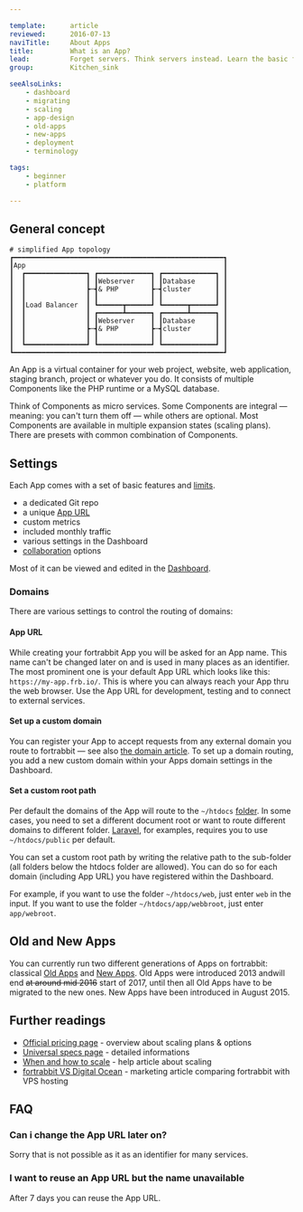 ```yaml
---

template:      article
reviewed:      2016-07-13
naviTitle:     About Apps
title:         What is an App?
lead:          Forget servers. Think servers instead. Learn the basic fortrabbit concepts.
group:         Kitchen_sink

seeAlsoLinks:
    - dashboard
    - migrating
    - scaling
    - app-design
    - old-apps
    - new-apps
    - deployment
    - terminology

tags: 
    - beginner
    - platform

---
```


## General concept

```nohighlight
# simplified App topology
┏━━━━━━━━━━━━━━━━━━━━━━━━━━━━━━━━━━━━━━━━━━━━━━━━━━━━┓
┃App                                                 ┃
┃  ┏━━━━━━━━━━━━━━━┓ ┏━━━━━━━━━━━━━┓ ┏━━━━━━━━━━━━━┓ ┃
┃  ┃               ┃ ┃Webserver    ┃ ┃Database     ┃ ┃
┃  ┃               ┣─┫& PHP        ┣─┫cluster      ┃ ┃
┃  ┃               ┃ ┃             ┃ ┃             ┃ ┃
┃  ┃Load Balancer  ┃ ┗━━━━━━┳━━━━━━┛ ┗━━━━━━┳━━━━━━┛ ┃
┃  ┃               ┃ ┏━━━━━━┻━━━━━━┓ ┏━━━━━━┻━━━━━━┓ ┃
┃  ┃               ┃ ┃Webserver    ┃ ┃Database     ┃ ┃
┃  ┃               ┣─┫& PHP        ┣─┫cluster      ┃ ┃
┃  ┃               ┃ ┃             ┃ ┃             ┃ ┃
┃  ┗━━━━━━━━━━━━━━━┛ ┗━━━━━━━━━━━━━┛ ┗━━━━━━━━━━━━━┛ ┃
┗━━━━━━━━━━━━━━━━━━━━━━━━━━━━━━━━━━━━━━━━━━━━━━━━━━━━┛
```

An App is a virtual container for your web project, website, web application, staging branch, project or whatever you do. It consists of multiple Components like the PHP runtime or a MySQL database. 

Think of Components as micro services. Some Components are integral — meaning: you can't turn them off — while others are optional. Most Components are available in multiple expansion states (scaling plans). There are presets with common combination of Components.



## Settings

Each App comes with a set of basic features and [limits](https://www.fortrabbit.com/specs).

* a dedicated Git repo
* a unique [App URL](#toc-app-url) 
* custom metrics
* included monthly traffic
* various settings in the Dashboard
* [collaboration](collaboration) options

Most of it can be viewed and edited in the [Dashboard](/dashboard).

### Domains

There are various settings to control the routing of domains:

#### App URL

While creating your fortrabbit App you will be asked for an App name. This name can't be changed later on and is used in many places as an identifier. The most prominent one is your default App URL which looks like this: `https://my-app.frb.io/`. This is where you can always reach your App thru the web browser. Use the App URL for development, testing and to connect to external services.

#### Set up a custom domain

You can register your App to accept requests from any external domain you route to fortrabbit — see also [the domain article](/about-domains). To set up a domain routing, you add a new custom domain within your Apps domain settings in the Dashboard. 


#### Set a custom root path

Per default the domains of the App will route to the `~/htdocs` [folder](directory-structure). In some cases, you need to set a different document root or want to route different domains to different folder. [Laravel](/install-laravel), for examples, requires you to use `~/htdocs/public` per default.

You can set a custom root path by writing the relative path to the sub-folder (all folders below the htdocs folder are allowed). You can do so for each domain (including App URL) you have registered within the Dashboard.

For example, if you want to use the folder `~/htdocs/web`, just enter `web` in the input. If you want to use the folder `~/htdocs/app/webbroot`, just enter `app/webroot`.





## Old and New Apps

You can currently run two different generations of Apps on fortrabbit: classical [Old Apps](old-apps) and [New Apps](new-apps). Old Apps were introduced 2013 andwill end ~~at around mid 2016~~ start of 2017, until then all Old Apps have to be migrated to the new ones. New Apps have been introduced in August 2015. 

## Further readings

* [Official pricing page](http://www.fortrabbit.com/pricing) - overview about scaling plans & options
* [Universal specs page](http://www.fortrabbit.com/specs) - detailed informations
* [When and how to scale](/scaling) - help article about scaling
* [fortrabbit VS Digital Ocean](http://www.fortrabbit.com/why-not-digitalocean) - marketing article comparing fortrabbit with VPS hosting

## FAQ

### Can i change the App URL later on?

Sorry that is not possible as it as an identifier for many services.

### I want to reuse an App URL but the name unavailable

After 7 days you can reuse the App URL.



